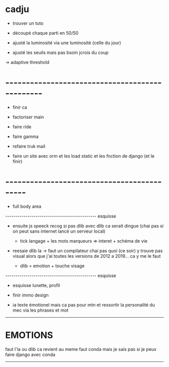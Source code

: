 # cadju

- trouver un tuto

- découpé chaque parti en 50/50

- ajusté la luminosité via une luminosité (celle du jour)

- ajusté les seuils mais pas bsoin jcrois du coup

-> adaptive threshold

# -----------------------------------------------

- finir ca

- factoriser main

- faire ride

- faire gamma

- refaire truk mail

- faire un site avec orm et les load static et les fnction de django (et le finir)

# -------------------------------------------

- full body area



--------------------------------------------- esquisse



- ensuite js speeck recog si pas dlib avec dlib ca serait dingue (chai pas si on peut sans internet lancé un serveur local)
  
  - tick langage + les mots marqueurs => interet + schéma de vie
  

- reesaie dlib la -> faut un compilateur chai pas quoi (ce soir) y trouve pas visual alors que j'ai toutes les versions de 2012 a 2019...
  ca y me le faut
  
  - dlib = emotion + touche visage

--------------------------------------------- esquisse

- esquisse lunette, profil

- finir immo design

- ia texte émotionel mais ca pas pour mtn et ressortir la personalité du mec via les phrases et mot

----------------------------------------------------------------------



# EMOTIONS

faut l'ia ou dlib ca revient au meme faut conda mais je sais pas si je peux faire django avec conda

-------------------------------------------------------------------









